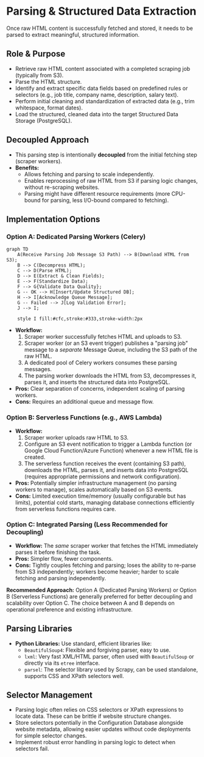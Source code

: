# Parsing & Structured Data Extraction

Once raw HTML content is successfully fetched and stored, it needs to be parsed to extract meaningful, structured information.

## Role & Purpose

*   Retrieve raw HTML content associated with a completed scraping job (typically from S3).
*   Parse the HTML structure.
*   Identify and extract specific data fields based on predefined rules or selectors (e.g., job title, company name, description, salary text).
*   Perform initial cleaning and standardization of extracted data (e.g., trim whitespace, format dates).
*   Load the structured, cleaned data into the target Structured Data Storage (PostgreSQL).

## Decoupled Approach

*   This parsing step is intentionally **decoupled** from the initial fetching step (scraper workers).
*   **Benefits:**
    *   Allows fetching and parsing to scale independently.
    *   Enables reprocessing of raw HTML from S3 if parsing logic changes, without re-scraping websites.
    *   Parsing might have different resource requirements (more CPU-bound for parsing, less I/O-bound compared to fetching).

## Implementation Options

### Option A: Dedicated Parsing Workers (Celery)

```mermaid
graph TD
    A(Receive Parsing Job Message S3 Path) --> B(Download HTML from S3);
    B --> C(Decompress HTML);
    C --> D(Parse HTML);
    D --> E(Extract & Clean Fields);
    E --> F(Standardize Data);
    F --> G{Validate Data Quality};
    G -- OK --> H[Insert/Update Structured DB];
    H --> I[Acknowledge Queue Message];
    G -- Failed --> J[Log Validation Error];
    J --> I;

    style I fill:#cfc,stroke:#333,stroke-width:2px
```

*   **Workflow:**
    1.  Scraper worker successfully fetches HTML and uploads to S3.
    2.  Scraper worker (or an S3 event trigger) publishes a "parsing job" message to a *separate* Message Queue, including the S3 path of the raw HTML.
    3.  A dedicated pool of Celery workers consumes these parsing messages.
    4.  The parsing worker downloads the HTML from S3, decompresses it, parses it, and inserts the structured data into PostgreSQL.
*   **Pros:** Clear separation of concerns, independent scaling of parsing workers.
*   **Cons:** Requires an additional queue and message flow.

### Option B: Serverless Functions (e.g., AWS Lambda)


*   **Workflow:**
    1.  Scraper worker uploads raw HTML to S3.
    2.  Configure an S3 event notification to trigger a Lambda function (or Google Cloud Function/Azure Function) whenever a new HTML file is created.
    3.  The serverless function receives the event (containing S3 path), downloads the HTML, parses it, and inserts data into PostgreSQL (requires appropriate permissions and network configuration).
*   **Pros:** Potentially simpler infrastructure management (no parsing workers to manage), scales automatically based on S3 events.
*   **Cons:** Limited execution time/memory (usually configurable but has limits), potential cold starts, managing database connections efficiently from serverless functions requires care.

### Option C: Integrated Parsing (Less Recommended for Decoupling)

*   **Workflow:** The *same* scraper worker that fetches the HTML immediately parses it before finishing the task.
*   **Pros:** Simpler flow, fewer components.
*   **Cons:** Tightly couples fetching and parsing; loses the ability to re-parse from S3 independently; workers become heavier; harder to scale fetching and parsing independently.

**Recommended Approach:** Option A (Dedicated Parsing Workers) or Option B (Serverless Functions) are generally preferred for better decoupling and scalability over Option C. The choice between A and B depends on operational preference and existing infrastructure.

## Parsing Libraries

*   **Python Libraries:** Use standard, efficient libraries like:
    *   `BeautifulSoup4`: Flexible and forgiving parser, easy to use.
    *   `lxml`: Very fast XML/HTML parser, often used with `BeautifulSoup` or directly via its `etree` interface.
    *   `parsel`: The selector library used by Scrapy, can be used standalone, supports CSS and XPath selectors well.

## Selector Management

*   Parsing logic often relies on CSS selectors or XPath expressions to locate data. These can be brittle if website structure changes.
*   Store selectors potentially in the Configuration Database alongside website metadata, allowing easier updates without code deployments for simple selector changes.
*   Implement robust error handling in parsing logic to detect when selectors fail.